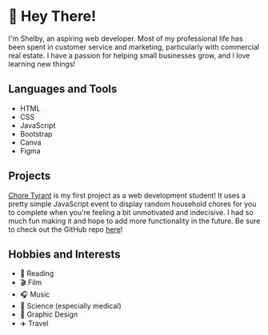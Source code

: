 # 👋 Hey There!

I'm Shelby, an aspiring web developer. Most of my professional life has been spent in customer service and marketing, particularly with commercial real estate. I have a passion for helping small businesses grow, and I love learning new things!

## Languages and Tools

- HTML
- CSS
- JavaScript
- Bootstrap
- Canva
- Figma

## Projects

[Chore Tyrant](https://shelby-norris.github.io/chore-tyrant/) is my first project as a web development student! It uses a pretty simple JavaScript event to display random household chores for you to complete when you're feeling a bit unmotivated and indecisive. I had so much fun making it and hope to add more functionality in the future. Be sure to check out the GitHub repo [here](https://github.com/shelby-norris/chore-tyrant)!

## Hobbies and Interests

- 📖 Reading
- 🎬 Film
- 🎧 Music
- 🧪 Science (especially medical)
- 🎨 Graphic Design
- ✈️ Travel
<!---
slnorris/slnorris is a ✨ special ✨ repository because its `README.md` (this file) appears on your GitHub profile.
You can click the Preview link to take a look at your changes.
--->
